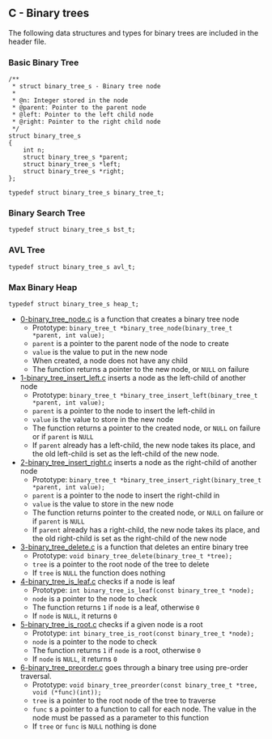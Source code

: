 ## C - Binary trees

The following data structures and types for binary trees are included in the header file.
### Basic Binary Tree
```
/**
 * struct binary_tree_s - Binary tree node
 *
 * @n: Integer stored in the node
 * @parent: Pointer to the parent node
 * @left: Pointer to the left child node
 * @right: Pointer to the right child node
 */
struct binary_tree_s
{
    int n;
    struct binary_tree_s *parent;
    struct binary_tree_s *left;
    struct binary_tree_s *right;
};

typedef struct binary_tree_s binary_tree_t;
```

### Binary Search Tree
```
typedef struct binary_tree_s bst_t;
```

### AVL Tree
```
typedef struct binary_tree_s avl_t;
```

### Max Binary Heap
```
typedef struct binary_tree_s heap_t;
```


- [0-binary_tree_node.c](0-binary_tree_node.c) is a function that creates a binary tree node
  - Prototype: `binary_tree_t *binary_tree_node(binary_tree_t *parent, int value);`
  - `parent` is a pointer to the parent node of the node to create
  - `value` is the value to put in the new node
  - When created, a node does not have any child
  - The function returns a pointer to the new node, or `NULL` on failure
- [1-binary_tree_insert_left.c](1-binary_tree_insert_left.c) inserts a node as the left-child of another node
  - Prototype: `binary_tree_t *binary_tree_insert_left(binary_tree_t *parent, int value);`
  - `parent` is a pointer to the node to insert the left-child in
  - `value` is the value to store in the new node
  - The function returns a pointer to the created node, or `NULL` on failure or if `parent` is `NULL`
  - If `parent` already has a left-child, the new node takes its place, and the old left-child is set as the left-child of the new node.
- [2-binary_tree_insert_right.c](2-binary_tree_insert_right.c) inserts a node as the right-child of another node
  - Prototype: `binary_tree_t *binary_tree_insert_right(binary_tree_t *parent, int value);`
  - `parent` is a pointer to the node to insert the right-child in
  - `value` is the value to store in the new node
  - The function returns pointer to the created node, or `NULL` on failure or if `parent` is `NULL`
  - If `parent` already has a right-child, the new node takes its place, and the old right-child is set as the right-child of the new node
- [3-binary_tree_delete.c](3-binary_tree_delete.c) is a function that deletes an entire binary tree
  - Prototype: `void binary_tree_delete(binary_tree_t *tree);`
  - `tree` is a pointer to the root node of the tree to delete
  - If `tree` is `NULL` the function does nothing
- [4-binary_tree_is_leaf.c](4-binary_tree_is_leaf.c) checks if a node is leaf
  - Prototype: `int binary_tree_is_leaf(const binary_tree_t *node);`
  - `node` is a pointer to the node to check
  - The function returns `1` if `node` is a leaf, otherwise `0`
  - If `node` is `NULL`, it returns `0`
- [5-binary_tree_is_root.c](5-binary_tree_is_root.c) checks if a given node is a root
  - Prototype: `int binary_tree_is_root(const binary_tree_t *node);`
  - `node` is a pointer to the node to check
  - The function returns `1` if `node` is a root, otherwise `0`
  - If `node` is `NULL`, it returns `0`
- [6-binary_tree_preorder.c](6-binary_tree_preorder.c) goes through a binary tree using pre-order traversal.
  - Prototype: `void binary_tree_preorder(const binary_tree_t *tree, void (*func)(int));`
  - `tree` is a pointer to the root node of the tree to traverse
  - `func` s a pointer to a function to call for each node. The value in the node must be passed as a parameter to this function
  - If `tree` or `func` is `NULL` nothing is done
